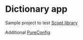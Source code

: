 # Dictionary app
Sample project to test [Scopt library](https://github.com/scopt/scopt)  

Additional [PureConfig](https://pureconfig.github.io/docs/index.html)